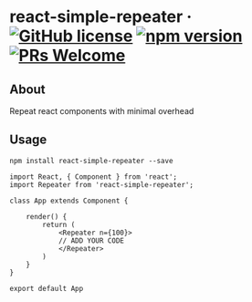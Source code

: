 # react-simple-repeater &middot; [![GitHub license](https://img.shields.io/badge/license-MIT-blue.svg)](https://github.com/sandipanghosh1993/react-simple-repeater/blob/master/LICENSE.md) [![npm version](https://img.shields.io/npm/v/react-simple-repeater.svg?style=flat)](https://www.npmjs.com/package/react-simple-repeater) [![PRs Welcome](https://img.shields.io/badge/PRs-welcome-brightgreen.svg)](https://github.com/sandipanghosh1993/react-simple-repeater/compare)
## About
Repeat react components with minimal overhead
## Usage

```
npm install react-simple-repeater --save

```

```
import React, { Component } from 'react';
import Repeater from 'react-simple-repeater';

class App extends Component {

    render() {               
        return (            
            <Repeater n={100}>
            // ADD YOUR CODE
            </Repeater>
        )
    }
}

export default App

```
